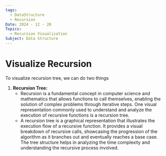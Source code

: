 ```yaml
---
tags:
  - DataStructure
  - Recursion
Date: 2024 - 12 - 20
Topics:
  - Recursion Visualization
Subject: Data Structure
---
```

# Visualize Recursion 
To visualize recursion tree, we can do two things
1. **Recursion Tree:**
	- Recursion is a fundamental concept in computer science and mathematics that allows functions to call themselves, enabling the solution of complex problems through iterative steps. One visual representation commonly used to understand and analyze the execution of recursive functions is a recursion tree.
	- A recursion tree is a graphical representation that illustrates the execution flow of a recursive function. It provides a visual breakdown of recursive calls, showcasing the progression of the algorithm as it branches out and eventually reaches a base case. The tree structure helps in analyzing the time complexity and understanding the recursive process involved.